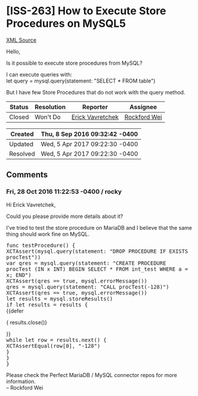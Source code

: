 # [ISS-263] How to Execute Store Procedures on MySQL5

[XML Source](../xml/ISS-263.xml)
<p><p>Hello,</p>

<p>Is it possible to execute store procedures from MySQL?</p>

<p>I can execute queries with:<br/>
let query = mysql.query(statement: "SELECT * FROM table")</p>

<p>But I have few Store Procedures that do not work with the query method.</p></p>





Status|Resolution|Reporter|Assignee
------|----------|--------|--------
Closed|Won't Do|[Erick Vavretchek](erickva)|[Rockford Wei]($rocky)





Created|Thu, 8 Sep 2016 09:32:42 -0400
-------|--------------
Updated|Wed, 5 Apr 2017 09:22:30 -0400
Resolved|Wed, 5 Apr 2017 09:22:30 -0400


## Comments




### Fri, 28 Oct 2016 11:22:53 -0400 / rocky 

<p><p>Hi Erick Vavretchek,</p>

<p>Could you please provide more details about it?</p>

<p>I've tried to test the store procedure on MariaDB and I believe that the same thing should work fine on MySQL. </p>

<p><tt>func testProcedure() {</tt><br/>
<tt>XCTAssert(mysql.query(statement: "DROP PROCEDURE IF EXISTS procTest"))</tt><br/>
<tt>var qres = mysql.query(statement: "CREATE PROCEDURE procTest (IN x INT) BEGIN SELECT * FROM int_test WHERE a = x; END")</tt><br/>
<tt>XCTAssert(qres == true, mysql.errorMessage())</tt><br/>
<tt>qres =  mysql.query(statement: "CALL procTest(-128)")</tt><br/>
<tt>XCTAssert(qres == true, mysql.errorMessage())</tt><br/>
<tt>let results = mysql.storeResults()</tt><br/>
<tt>if let results = results {</tt><br/>
{{defer </p>
{ results.close()}
<p>}}<br/>
<tt>while let row = results.next() {</tt><br/>
<tt>XCTAssertEqual(row<span class="error">&#91;0&#93;</span>, "-128")</tt><br/>
<tt>}</tt><br/>
<tt>}</tt><br/>
<tt>}</tt></p>


<p>Please check the Perfect MariaDB / MySQL connector repos for more information.<br/>
– Rockford Wei</p></p>


